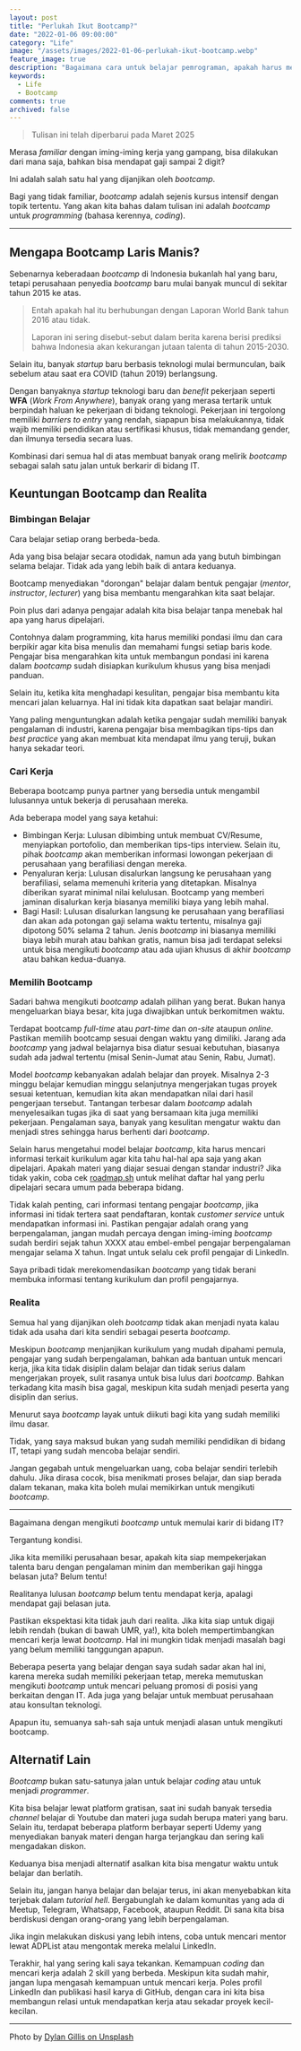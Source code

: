 ```yaml
---
layout: post
title: "Perlukah Ikut Bootcamp?"
date: "2022-01-06 09:00:00"
category: "Life"
image: "/assets/images/2022-01-06-perlukah-ikut-bootcamp.webp"
feature_image: true
description: "Bagaimana cara untuk belajar pemrograman, apakah harus mengikuti program bootcamp atau cukup dengan belajar otodidak?"
keywords:
  - Life
  - Bootcamp
comments: true
archived: false
---
```


> Tulisan ini telah diperbarui pada Maret 2025

Merasa *familiar* dengan iming-iming kerja yang gampang, bisa dilakukan dari mana saja, bahkan bisa mendapat gaji sampai 2 digit?

Ini adalah salah satu hal yang dijanjikan oleh *bootcamp*.

Bagi yang tidak familiar, *bootcamp* adalah sejenis kursus intensif dengan topik tertentu. Yang akan kita bahas dalam tulisan ini adalah *bootcamp* untuk *programming* (bahasa kerennya, *coding*). 

---

## Mengapa Bootcamp Laris Manis?

Sebenarnya keberadaan *bootcamp* di Indonesia bukanlah hal yang baru, tetapi perusahaan penyedia *bootcamp* baru mulai banyak muncul di sekitar tahun 2015 ke atas.

> Entah apakah hal itu berhubungan dengan Laporan World Bank tahun 2016 atau tidak.
>
> Laporan ini sering disebut-sebut dalam berita karena berisi prediksi bahwa Indonesia akan kekurangan jutaan talenta di tahun 2015-2030.

Selain itu, banyak *startup* baru berbasis teknologi mulai bermunculan, baik sebelum atau saat era COVID (tahun 2019) berlangsung.

Dengan banyaknya *startup* teknologi baru dan *benefit* pekerjaan seperti **WFA** (*Work From Anywhere*), banyak orang yang merasa tertarik untuk berpindah haluan ke pekerjaan di bidang teknologi. Pekerjaan ini tergolong memiliki *barriers to entry* yang rendah, siapapun bisa melakukannya, tidak wajib memiliki pendidikan atau sertifikasi khusus, tidak memandang gender, dan ilmunya tersedia secara luas. 

Kombinasi dari semua hal di atas membuat banyak orang melirik *bootcamp* sebagai salah satu jalan untuk berkarir di bidang IT.

## Keuntungan Bootcamp dan Realita

### Bimbingan Belajar

Cara belajar setiap orang berbeda-beda.

Ada yang bisa belajar secara otodidak, namun ada yang butuh bimbingan selama belajar. Tidak ada yang lebih baik di antara keduanya.

Bootcamp menyediakan "dorongan" belajar dalam bentuk pengajar (*mentor*, *instructor*, *lecturer*) yang bisa membantu mengarahkan kita saat belajar.

Poin plus dari adanya pengajar adalah kita bisa belajar tanpa menebak hal apa yang harus dipelajari.

Contohnya dalam programming, kita harus memiliki pondasi ilmu dan cara berpikir agar kita bisa menulis dan memahami fungsi setiap baris kode. Pengajar bisa mengarahkan kita untuk membangun pondasi ini karena dalam *bootcamp* sudah disiapkan kurikulum khusus yang bisa menjadi panduan.

Selain itu, ketika kita menghadapi kesulitan, pengajar bisa membantu kita mencari jalan keluarnya. Hal ini tidak kita dapatkan saat belajar mandiri. 

Yang paling menguntungkan adalah ketika pengajar sudah memiliki banyak pengalaman di industri, karena pengajar bisa membagikan tips-tips dan *best practice* yang akan membuat kita mendapat ilmu yang teruji, bukan hanya sekadar teori.

### Cari Kerja

Beberapa bootcamp punya partner yang bersedia untuk mengambil lulusannya untuk bekerja di perusahaan mereka. 

Ada beberapa model yang saya ketahui:
- Bimbingan Kerja: Lulusan dibimbing untuk membuat CV/Resume, menyiapkan portofolio, dan memberikan tips-tips interview. Selain itu, pihak *bootcamp* akan memberikan informasi lowongan pekerjaan di perusahaan yang berafiliasi dengan mereka.
- Penyaluran kerja: Lulusan disalurkan langsung ke perusahaan yang berafiliasi, selama memenuhi kriteria yang ditetapkan. Misalnya diberikan syarat minimal nilai kelulusan. Bootcamp yang memberi jaminan disalurkan kerja biasanya memiliki biaya yang lebih mahal.
- Bagi Hasil: Lulusan disalurkan langsung ke perusahaan yang berafiliasi dan akan ada potongan gaji selama waktu tertentu, misalnya gaji dipotong 50% selama 2 tahun. Jenis *bootcamp* ini biasanya memiliki biaya lebih murah atau bahkan gratis, namun bisa jadi terdapat seleksi untuk bisa mengikuti *bootcamp* atau ada ujian khusus di akhir *bootcamp* atau bahkan kedua-duanya.

### Memilih Bootcamp

Sadari bahwa mengikuti *bootcamp* adalah pilihan yang berat. Bukan hanya mengeluarkan biaya besar, kita juga diwajibkan untuk berkomitmen waktu. 

Terdapat bootcamp *full-time* atau *part-time* dan *on-site* ataupun *online*. Pastikan memilih bootcamp sesuai dengan waktu yang dimiliki. Jarang ada *bootcamp* yang jadwal belajarnya bisa diatur sesuai kebutuhan, biasanya sudah ada jadwal tertentu (misal Senin-Jumat atau Senin, Rabu, Jumat). 

Model *bootcamp* kebanyakan adalah belajar dan proyek. Misalnya 2-3 minggu belajar kemudian minggu selanjutnya mengerjakan tugas proyek sesuai ketentuan, kemudian kita akan mendapatkan nilai dari hasil pengerjaan tersebut. Tantangan terbesar dalam *bootcamp* adalah menyelesaikan tugas jika di saat yang bersamaan kita juga memiliki pekerjaan. Pengalaman saya, banyak yang kesulitan mengatur waktu dan menjadi stres sehingga harus berhenti dari *bootcamp*.

Selain harus mengetahui model belajar *bootcamp*, kita harus mencari informasi terkait kurikulum agar kita tahu hal-hal apa saja yang akan dipelajari. Apakah materi yang diajar sesuai dengan standar industri? Jika tidak yakin, coba cek [roadmap.sh](https://roadmap.sh/) untuk melihat daftar hal yang perlu dipelajari secara umum pada beberapa bidang.

Tidak kalah penting, cari informasi tentang pengajar *bootcamp*, jika informasi ini tidak tertera saat pendaftaran, kontak *customer service* untuk mendapatkan informasi ini. Pastikan pengajar adalah orang yang berpengalaman, jangan mudah percaya dengan iming-iming *bootcamp* sudah berdiri sejak tahun XXXX atau embel-embel pengajar berpengalaman mengajar selama X tahun. Ingat untuk selalu cek profil pengajar di LinkedIn.

Saya pribadi tidak merekomendasikan *bootcamp* yang tidak berani membuka informasi tentang kurikulum dan profil pengajarnya.

### Realita

Semua hal yang dijanjikan oleh *bootcamp* tidak akan menjadi nyata kalau tidak ada usaha dari kita sendiri sebagai peserta *bootcamp*.

Meskipun *bootcamp* menjanjikan kurikulum yang mudah dipahami pemula, pengajar yang sudah berpengalaman, bahkan ada bantuan untuk mencari kerja, jika kita tidak disiplin dalam belajar dan tidak serius dalam mengerjakan proyek, sulit rasanya untuk bisa lulus dari *bootcamp*. Bahkan terkadang kita masih bisa gagal, meskipun kita sudah menjadi peserta yang disiplin dan serius.

Menurut saya *bootcamp* layak untuk diikuti bagi kita yang sudah memiliki ilmu dasar.

Tidak, yang saya maksud bukan yang sudah memiliki pendidikan di bidang IT, tetapi yang sudah mencoba belajar sendiri.

Jangan gegabah untuk mengeluarkan uang, coba belajar sendiri terlebih dahulu. Jika dirasa cocok, bisa menikmati proses belajar, dan siap berada dalam tekanan, maka kita boleh mulai memikirkan untuk mengikuti *bootcamp*.

---

Bagaimana dengan mengikuti *bootcamp* untuk memulai karir di bidang IT?

Tergantung kondisi.

Jika kita memiliki perusahaan besar, apakah kita siap mempekerjakan talenta baru dengan pengalaman minim dan memberikan gaji hingga belasan juta? Belum tentu!

Realitanya lulusan *bootcamp* belum tentu mendapat kerja, apalagi mendapat gaji belasan juta.

Pastikan ekspektasi kita tidak jauh dari realita. Jika kita siap untuk digaji lebih rendah (bukan di bawah UMR, ya!), kita boleh mempertimbangkan mencari kerja lewat *bootcamp*. Hal ini mungkin tidak menjadi masalah bagi yang belum memiliki tanggungan apapun.

Beberapa peserta yang belajar dengan saya sudah sadar akan hal ini, karena mereka sudah memiliki pekerjaan tetap, mereka memutuskan mengikuti *bootcamp* untuk mencari peluang promosi di posisi yang berkaitan dengan IT. Ada juga yang belajar untuk membuat perusahaan atau konsultan teknologi.

Apapun itu, semuanya sah-sah saja untuk menjadi alasan untuk mengikuti bootcamp.


## Alternatif Lain

*Bootcamp* bukan satu-satunya jalan untuk belajar *coding* atau untuk menjadi *programmer*.

Kita bisa belajar lewat platform gratisan, saat ini sudah banyak tersedia *channel* belajar di Youtube dan materi juga sudah berupa materi yang baru. Selain itu, terdapat beberapa platform berbayar seperti Udemy yang menyediakan banyak materi dengan harga terjangkau dan sering kali mengadakan diskon. 

Keduanya bisa menjadi alternatif asalkan kita bisa mengatur waktu untuk belajar dan berlatih.

Selain itu, jangan hanya belajar dan belajar terus, ini akan menyebabkan kita terjebak dalam *tutorial hell*. Bergabunglah ke dalam komunitas yang ada di Meetup, Telegram, Whatsapp, Facebook, ataupun Reddit. Di sana kita bisa berdiskusi dengan orang-orang yang lebih berpengalaman.

Jika ingin melakukan diskusi yang lebih intens, coba untuk mencari mentor lewat ADPList atau mengontak mereka melalui LinkedIn.

Terakhir, hal yang sering kali saya tekankan. Kemampuan *coding* dan mencari kerja adalah 2 skill yang berbeda. Meskipun kita sudah mahir, jangan lupa mengasah kemampuan untuk mencari kerja. Poles profil LinkedIn dan publikasi hasil karya di GitHub, dengan cara ini kita bisa membangun relasi untuk mendapatkan kerja atau sekadar proyek kecil-kecilan.

---

Photo by <a href="https://unsplash.com/@dylandgillis?utm_content=creditCopyText&utm_medium=referral&utm_source=unsplash">Dylan Gillis on Unsplash</a>
